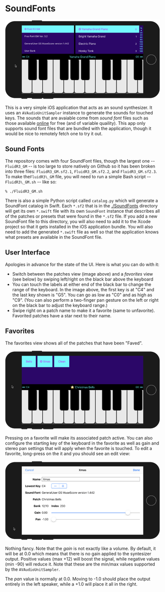 # SoundFonts

![](Patches.png)

This is a very simple iOS application that acts as an sound synthesizer. It uses an `AVAudioUnitSampler`
instance to generate the sounds for touched keys. The sounds that are avaiable come from _sound font_ files such
as those available [online](http://www.synthfont.com/links_to_soundfonts.html) for free (and of variable
quaility). This app only supports sound font files that are bundled with the application, though it would be
nice to remotely fetch one to try it out.

## Sound Fonts

The repository comes with four SoundFont files, though the largest one -- `FluidR3_GM` -- is too large to store
natively on Github so it has been broken into three files: `FluidR3_GM.sf2.1`, `FluidR3_GM.sf2.2`, and
`FluidR3_GM.sf2.3`. To make the`FluidR3\_GM` file, you will need to run a simple Bash script -- `FluidR3\_GM.sh`
-- like so:

```
% ./FluidR3_GM.sh
```

There is also a simple Python script called `catalog.py` which will generate a SoundFont catalog in Swift. Each
`*.sf2` that is in the
[./SoundFonts](https://github.com/bradhowes/SoundFonts/tree/master/SoundFonts/SwiftMIDI/SoundFonts) directory
will get its own `*.swift` file with its own `SoundFont` instance that describes all of the patches or presets
that were found in the `*.sf2` file. If you add a new SoundFont file to this directory, you will also need to
add it to the Xcode project so that it gets installed in the iOS application bundle. You will also need to add
the generated `*.swift` file as well so that the application knows what presets are available in the SoundFont
file.

## User Interface

Apologies in advance for the state of the UI. Here is what you can do with it:

* Switch between the patches view (image above) and a _favorites_ view (see below) by swiping left/right on the
  black bar above the keyboard
* You can touch the labels at either end of the black bar to change the range of the keyboard. In the image
  above, the first key is at "C4" and the last key shown is "G5". You can go as low as "C0" and as high as "C9".
  (You can also perform a two-finger pan gesture on the left or right on the black bar to adjust the keyboard
  range.)
* Swipe right on a patch name to make it a favorite (same to unfavorite). Favorited patches have a star next to
  their name.

## Favorites

The favorites view shows all of the patches that have been "Faved".

![](Favorites.png)

Pressing on a favorite will make its associated patch active. You can also configure the starting key of the
keyboard in the favorite as well as gain and stereo pan settings that will apply when the favorite is touched.
To edit a favorite, long-press on the it and you should see an edit view:

![](FavoriteDetail.png)

Nothing fancy. Note that the _gain_ is not exactly like a volume. By default, it will be at 0.0 which means that
there is no gain applied to the syntesizer output. Positive values (max +12) will boost the signal, while
negative values (min -90) will reduce it. Note that these are the min/max values supported by the
`AVAudioUnitSampler`.

The _pan_ value is normally at 0.0. Moving to -1.0 should place the output entirely in the left speaker, while a
+1.0 will place it all in the right.
